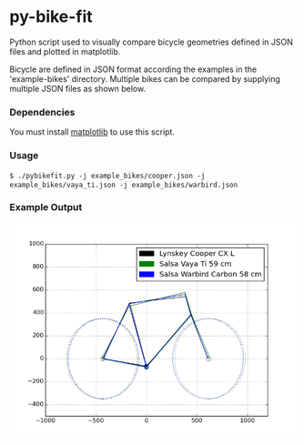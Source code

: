 # py-bike-fit
Python script used to visually compare bicycle geometries defined in JSON files and plotted in matplotlib.

Bicycle are defined in JSON format according the examples in the 'example-bikes' directory. Multiple bikes can be
compared by supplying multiple JSON files as shown below.

### Dependencies
You must install [matplotlib](http://matplotlib.org/users/installing.htm) to use this script.

### Usage
    $ ./pybikefit.py -j example_bikes/cooper.json -j example_bikes/vaya_ti.json -j example_bikes/warbird.json

### Example Output
![Alt text](/example_bikes/example_bikes.png?raw=true "Example Bikes")